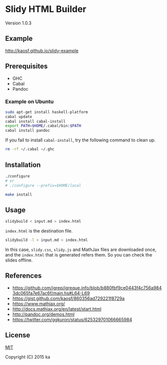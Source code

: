 # Slidy HTML Builder

Version 1.0.3

## Example

http://kaosf.github.io/slidy-example

## Prerequisites

* GHC
* Cabal
* Pandoc

### Example on Ubuntu

```sh
sudo apt-get install haskell-platform
cabal update
cabal install cabal-install
export PATH=$HOME/.cabal/bin:$PATH
cabal install pandoc
```

If you fail to install `cabal-install`, try the following command to clean up.

```sh
rm -rf ~/.cabal ~/.ghc
```

## Installation

```sh
./configure
# or
# ./configure --prefix=$HOME/local

make install
```

## Usage

```sh
slidybuild < input.md > index.html
```

`index.html` is the destination file.

```sh
slidybuild -l < input.md > index.html
```

In this case, `slidy.css`, `slidy.js` and MathJax files are downloaded once,
and the `index.html` that is generated refers them. So you can check the slides
offline.

## References

* https://github.com/igrep/igreque.info/blob/b880fbf9ce0443f4c756a9843dc065fa7e67ac6f/main.hs#L64-L69
* https://gist.github.com/kaosf/860356ad729221f8729a
* https://www.mathjax.org/
* http://docs.mathjax.org/en/latest/start.html
* http://pandoc.org/demos.html
* https://twitter.com/ggkuron/status/625329701066665984

## License

[MIT](http://opensource.org/licenses/MIT)

Copyright (C) 2015 ka
